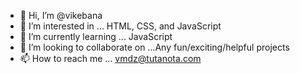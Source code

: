 - 👋 Hi, I’m @vikebana
- 👀 I’m interested in ... HTML, CSS, and JavaScript
- 🌱 I’m currently learning ... JavaScript
- 💞️ I’m looking to collaborate on ...Any fun/exciting/helpful projects
- 📫 How to reach me ... vmdz@tutanota.com

<!---
vikebana/vikebana is a ✨ special ✨ repository because its `README.md` (this file) appears on your GitHub profile.
You can click the Preview link to take a look at your changes.
--->

